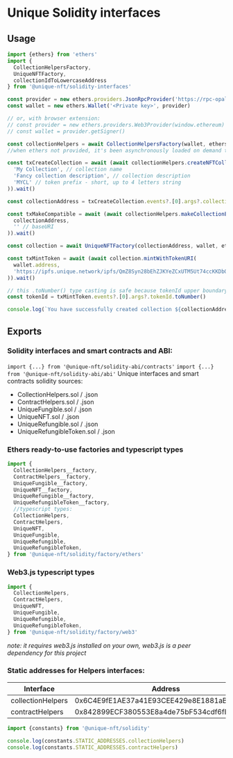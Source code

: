 # Unique Solidity interfaces

## Usage

```ts
import {ethers} from 'ethers'
import {
  CollectionHelpersFactory,
  UniqueNFTFactory,
  collectionIdToLowercaseAddress
} from '@unique-nft/solidity-interfaces'

const provider = new ethers.providers.JsonRpcProvider('https://rpc-opal.unique.network')
const wallet = new ethers.Wallet('<Private key>', provider)

// or, with browser extension:
// const provider = new ethers.providers.Web3Provider(window.ethereum)
// const wallet = provider.getSigner()

const collectionHelpers = await CollectionHelpersFactory(wallet, ethers) // ethers parameter is optional
//when ethers not provided, it's been asynchronously loaded on demand to reduce package size and TTFP

const txCreateCollection = await (await collectionHelpers.createNFTCollection(
  'My Collection', // collection name
  'Fancy collection description', // collection description
  'MYCL' // token prefix - short, up to 4 letters string
)).wait()

const collectionAddress = txCreateCollection.events?.[0].args?.collectionId as string

const txMakeCompatible = await (await collectionHelpers.makeCollectionERC721Compatible(
  collectionAddress,
  '' // baseURI
)).wait()

const collection = await UniqueNFTFactory(collectionAddress, wallet, ethers)

const txMintToken = await (await collection.mintWithTokenURI(
  wallet.address,
  'https://ipfs.unique.network/ipfs/QmZ8Syn28bEhZJKYeZCxUTM5Ut74ccKKDbQCqk5AuYsEnp'
)).wait()

// this .toNumber() type casting is safe because tokenId upper boundary is 2**32
const tokenId = txMintToken.events?.[0].args?.tokenId.toNumber()

console.log(`You have successfully created collection ${collectionAddress} and minted token #${tokenId}`)

```

## Exports

### Solidity interfaces and smart contracts and ABI:

`import {...} from '@unique-nft/solidity-abi/contracts'`
`import {...} from '@unique-nft/solidity-abi/abi'`
Unique interfaces and smart contracts solidity sources:

- CollectionHelpers.sol / .json
- ContractHelpers.sol / .json
- UniqueFungible.sol / .json
- UniqueNFT.sol / .json
- UniqueRefungible.sol / .json
- UniqueRefungibleToken.sol / .json

### Ethers ready-to-use factories and typescript types

```ts
import {
  CollectionHelpers__factory,
  ContractHelpers__factory,
  UniqueFungible__factory,
  UniqueNFT__factory,
  UniqueRefungible__factory,
  UniqueRefungibleToken__factory,
  //typescript types:
  CollectionHelpers,
  ContractHelpers,
  UniqueNFT,
  UniqueFungible,
  UniqueRefungible,
  UniqueRefungibleToken,
} from '@unique-nft/solidity/factory/ethers'
```

### Web3.js typescript types

```ts
import {
  CollectionHelpers,
  ContractHelpers,
  UniqueNFT,
  UniqueFungible,
  UniqueRefungible,
  UniqueRefungibleToken,
} from '@unique-nft/solidity/factory/web3'
```

_note: it requires web3.js installed on your own, web3.js is a peer dependency for this project_

### Static addresses for Helpers interfaces:

|Interface|Address|
|---|---|
|collectionHelpers|0x6C4E9fE1AE37a41E93CEE429e8E1881aBdcbb54F|
|contractHelpers|0x842899ECF380553E8a4de75bF534cdf6fBF64049|

```ts
import {constants} from '@unique-nft/solidity'

console.log(constants.STATIC_ADDRESSES.collectionHelpers)
console.log(constants.STATIC_ADDRESSES.contractHelpers)
```

